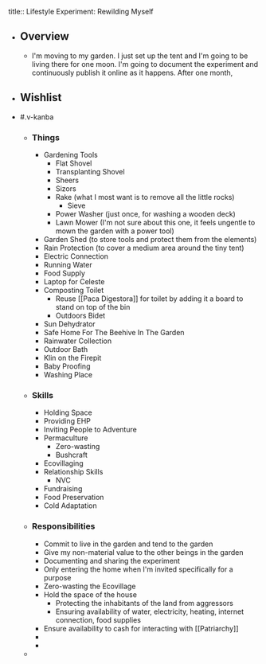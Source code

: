 title:: Lifestyle Experiment: Rewilding Myself

- ## Overview
	- I'm moving to my garden. I just set up the tent and I'm going to be living there for one moon. I'm going to document the experiment and continuously publish it online as it happens. After one month,
- ## Wishlist
- #.v-kanba
	- ### Things
		- Gardening Tools
			- Flat Shovel
			- Transplanting Shovel
			- Sheers
			- Sizors
			- Rake (what I most want is to remove all the little rocks)
				- Sieve
			- Power Washer (just once, for washing a wooden deck)
			- Lawn Mower (I'm not sure about this one, it feels ungentle to mown the garden with a power tool)
		- Garden Shed (to store tools and protect them from the elements)
		- Rain Protection (to cover a medium area around the tiny tent)
		- Electric Connection
		- Running Water
		- Food Supply
		- Laptop for Celeste
		- Composting Toilet
			- Reuse [[Paca Digestora]] for toilet by adding it a board to stand on top of the bin
			- Outdoors Bidet
		- Sun Dehydrator
		- Safe Home For The Beehive In The Garden
		- Rainwater Collection
		- Outdoor Bath
		- Klin on the Firepit
		- Baby Proofing
		- Washing Place
	- ### Skills
		- Holding Space
		- Providing EHP
		- Inviting People to Adventure
		- Permaculture
			- Zero-wasting
			- Bushcraft
		- Ecovillaging
		- Relationship Skills
			- NVC
		- Fundraising
		- Food Preservation
		- Cold Adaptation
	- ### Responsibilities
		- Commit to live in the garden and tend to the garden
		- Give my non-material value to the other beings in the garden
		- Documenting and sharing the experiment
		- Only entering the home when I'm invited specifically for a purpose
		- Zero-wasting the Ecovillage
		- Hold the space of the house
			- Protecting the inhabitants of the land from aggressors
			- Ensuring availability of water, electricity, heating, internet connection, food supplies
		- Ensure availability to cash for interacting with [[Patriarchy]]
		-
		-
	-